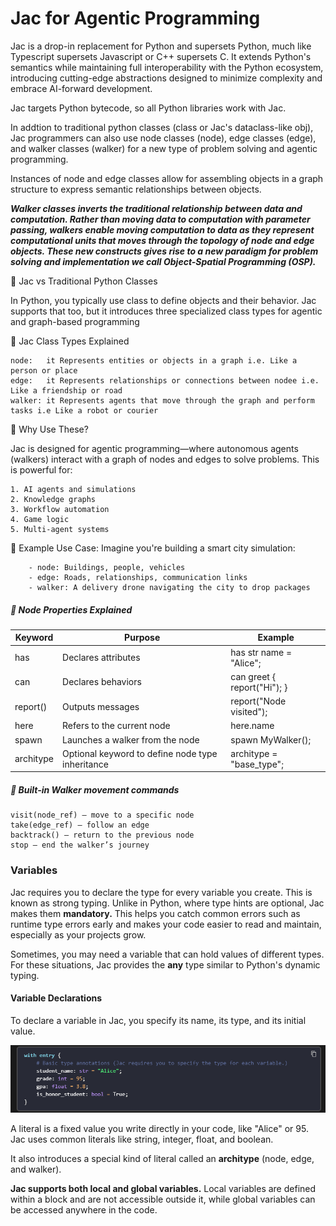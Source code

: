 # Jac for Agentic Programming

Jac is a drop-in replacement for Python and supersets Python, much like Typescript supersets Javascript or C++ supersets C. It extends Python's semantics while maintaining full interoperability with the Python ecosystem, introducing cutting-edge abstractions designed to minimize complexity and embrace AI-forward development.

Jac targets Python bytecode, so all Python libraries work with Jac.

In addtion to traditional python classes (class or Jac's dataclass-like obj), Jac programmers can also use node classes (node), edge classes (edge), and walker classes (walker) for a new type of problem solving and agentic programming.

Instances of node and edge classes allow for assembling objects in a graph structure to express semantic relationships between objects.

**_Walker classes inverts the traditional relationship between data and computation. Rather than moving data to computation with parameter passing, walkers enable moving computation to data as they represent computational units that moves through the topology of node and edge objects.
These new constructs gives rise to a new paradigm for problem solving and implementation we call Object-Spatial Programming (OSP)._**

🧠 Jac vs Traditional Python Classes

In Python, you typically use class to define objects and their behavior. Jac supports that too, but it introduces three specialized class types for agentic and graph-based programming

🧩 Jac Class Types Explained    

    node:	it Represents entities or objects in a graph i.e. Like a person or place
    edge:	it Represents relationships or connections between nodee i.e. Like a friendship or road
    walker:	it Represents agents that move through the graph and perform tasks i.e Like a robot or courier

🚀 Why Use These?

Jac is designed for agentic programming—where autonomous agents (walkers) interact with a graph of nodes and edges to solve problems. This is powerful for:

    1. AI agents and simulations
    2. Knowledge graphs
    3. Workflow automation
    4. Game logic
    5. Multi-agent systems    

🧠 Example Use Case: Imagine you're building a smart city simulation:

        - node: Buildings, people, vehicles
        - edge: Roads, relationships, communication links
        - walker: A delivery drone navigating the city to drop packages   

##### 🧠 Node Properties Explained

| Keyword    | Purpose | Example |
| -------- | -------- | -------- |
| has | Declares attributes | has str name = "Alice"; |
|  can | Declares behaviors | can greet { report("Hi"); } |
| report() | Outputs messages | report("Node visited"); |
| here | Refers to the current node |here.name |
| spawn | Launches a walker from the node | spawn MyWalker(); |
| architype | Optional keyword to define node type inheritance | architype = "base_type"; |

##### 🧠 Built-in Walker movement commands

    visit(node_ref) – move to a specific node
    take(edge_ref) – follow an edge
    backtrack() – return to the previous node
    stop – end the walker’s journey


### Variables
Jac requires you to declare the type for every variable you create. This is known as strong typing. Unlike in Python, where type hints are optional, Jac makes them **mandatory.** This helps you catch common errors such as runtime type errors early and makes your code easier to read and maintain, especially as your projects grow.

Sometimes, you may need a variable that can hold values of different types. For these situations, Jac provides the **any** type similar to Python's dynamic typing.

#### Variable Declarations

To declare a variable in Jac, you specify its name, its type, and its initial value.

![alt text](../assets/image.png)

A literal is a fixed value you write directly in your code, like "Alice" or 95. Jac uses common literals like string, integer, float, and boolean.

It also introduces a special kind of literal called an **architype** (node, edge, and walker).

**Jac supports both local and global variables.** Local variables are defined within a block and are not accessible outside it, while global variables can be accessed anywhere in the code.